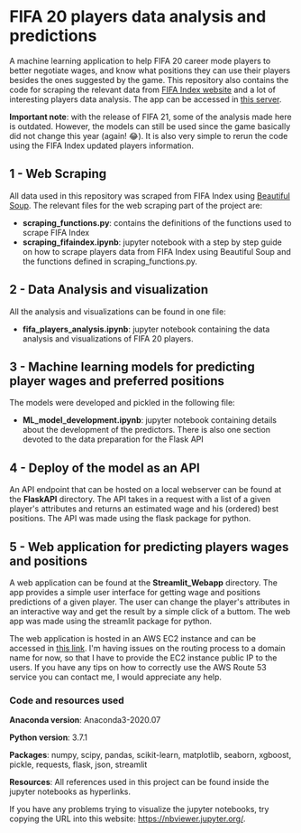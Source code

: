 # FIFA 20 players data analysis and predictions

A machine learning application to help FIFA 20 career mode players to better negotiate wages, and know what positions they can use their players besides the ones suggested by the game. This repository also contains the code for scraping the relevant data from [FIFA Index website](https://www.fifaindex.com/) and a lot of interesting players data analysis. The app can be accessed in [this server](http://54.94.42.83).

**Important note**: with the release of FIFA 21, some of the analysis made here is outdated. However, the models can still be used since the game basically did not change this year (again! :joy:). It is also very simple to rerun the code using the FIFA Index updated players information.

## 1 - Web Scraping

All data used in this repository was scraped from FIFA Index using [Beautiful Soup](https://www.crummy.com/software/BeautifulSoup/bs4/doc/). The relevant files for the web scraping part of the project are:

- **scraping_functions.py**: contains the definitions of the functions used to scrape FIFA Index
- **scraping_fifaindex.ipynb**: jupyter notebook with a step by step guide on how to scrape players data from FIFA Index using Beautiful Soup and the functions defined in scraping_functions.py.

## 2 - Data Analysis and visualization

All the analysis and visualizations can be found in one file:

- **fifa_players_analysis.ipynb**: jupyter notebook containing the data analysis and visualizations of FIFA 20 players.

## 3 - Machine learning models for predicting player wages and preferred positions

The models were developed and pickled in the following file:

- **ML_model_development.ipynb**: jupyter notebook containing details about the development of the predictors. There is also one section devoted to the data preparation for the Flask API

## 4 - Deploy of the model as an API

An API endpoint that can be hosted on a local webserver can be found at the **FlaskAPI** directory. The API takes in a request with a list of a given player's attributes and returns an estimated wage and his (ordered) best positions. The API was made using the flask package for python.

## 5 - Web application for predicting players wages and positions

A web application can be found at the **Streamlit_Webapp** directory. The app provides a simple user interface for getting wage and positions predictions of a given player. The user can change the player's attributes in an interactive way and get the result by a simple click of a buttom. The web app was made using the streamlit package for python.

The web application is hosted in an AWS EC2 instance and can be accessed in [this link](http://54.94.42.83). I'm having issues on the routing process to a domain name for now, so that I have to provide the EC2 instance public IP to the users. If you have any tips on how to correctly use the AWS Route 53 service you can contact me, I would appreciate any help.

### Code and resources used

**Anaconda version**: Anaconda3-2020.07

**Python version**: 3.7.1

**Packages**: numpy, scipy, pandas, scikit-learn, matplotlib, seaborn, xgboost, pickle, requests, flask, json, streamlit

**Resources**: All references used in this project can be found inside the jupyter notebooks as hyperlinks.

If you have any problems trying to visualize the jupyter notebooks, try copying the URL into this website: https://nbviewer.jupyter.org/.
